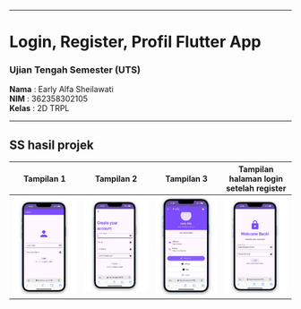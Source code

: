


---

# Login, Register, Profil Flutter App

### Ujian Tengah Semester (UTS)  
**Nama**  : Early Alfa Sheilawati  
**NIM**   : 362358302105  
**Kelas** : 2D TRPL

---

## SS hasil projek
| Tampilan 1 | Tampilan 2 | Tampilan 3 | Tampilan halaman login setelah register | 
|------------|------------|------------|------------|
| ![Screenshot 1](assets/1.jpg) | ![Screenshot 2](assets/2.jpg) | ![Screenshot 3](assets/3.jpg) | ![Screenshot 1](assets/4.jpg) |



